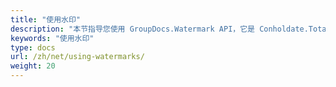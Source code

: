 ```yaml
---
title: "使用水印"
description: "本节指导您使用 GroupDocs.Watermark API，它是 Conholdate.Total for .NET 的一部分。"
keywords: "使用水印"
type: docs
url: /zh/net/using-watermarks/
weight: 20
---
```






